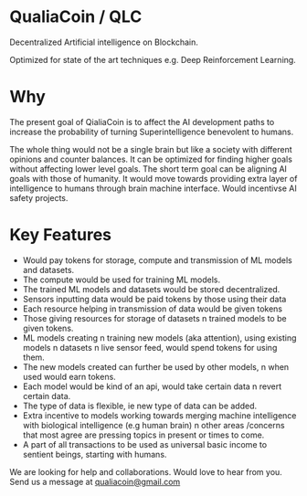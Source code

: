 # QualiaCoin / QLC

Decentralized Artificial intelligence on Blockchain.

Optimized for state of the art techniques e.g. Deep Reinforcement Learning.

# Why

The present goal of QialiaCoin is to affect the AI development paths to increase the probability of turning Superintelligence benevolent to humans.

The whole thing would not be a single brain but like a society with different opinions and counter balances. It can be optimized for finding higher goals without affecting lower level goals. The short term goal can be aligning AI goals with those of humanity. It would move towards providing extra layer of intelligence to humans through brain machine interface. Would incentivse AI safety projects.

# Key Features

- Would pay tokens for storage, compute and transmission of ML models and datasets.
- The compute would be used for training ML models.
- ‎The trained ML models and datasets would be stored decentralized.
- ‎Sensors inputting data would be paid tokens by those using their data
- ‎Each resource helping in transmission of data would be given tokens
- ‎Those giving resources for storage of datasets n trained models to be given tokens.
- ‎ML models creating n training new models (aka attention), using existing models n datasets n live sensor feed, would spend tokens for using them.
- ‎The new models created can further be used by other models, n when used would earn tokens.
- ‎Each model would be kind of an api, would take certain data n revert certain data.
- ‎The type of data is flexible, ie new type of data can be added.
- Extra incentive to models working towards merging machine intelligence with biological intelligence (e.g human brain) n other areas /concerns that most agree are pressing topics in present or times to come.
- A part of all transactions to be used as universal basic income to sentient beings, starting with humans.

We are looking for help and collaborations. Would love to hear from you. Send us a message at qualiacoin@gmail.com
